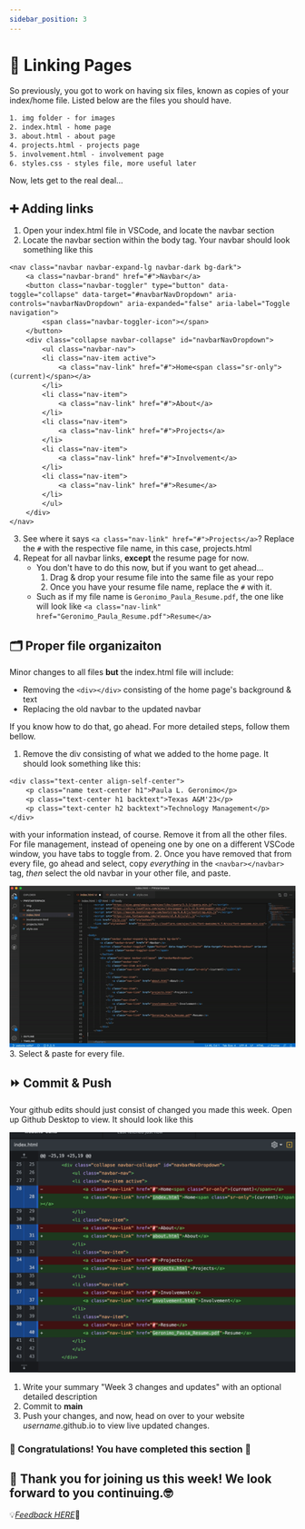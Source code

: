 ```yaml
---
sidebar_position: 3
---
```


# 🔗 Linking Pages

So previously, you got to work on having six files, known as copies of your index/home file. Listed below are the files you should have.

    1. img folder - for images
    2. index.html - home page
    3. about.html - about page
    4. projects.html - projects page
    5. involvement.html - involvement page
    6. styles.css - styles file, more useful later

Now, lets get to the real deal...

## ➕ Adding links

1. Open your index.html file in VSCode, and locate the navbar section
2. Locate the navbar section within the body tag. Your navbar should look something like this

```
<nav class="navbar navbar-expand-lg navbar-dark bg-dark">
    <a class="navbar-brand" href="#">Navbar</a>
    <button class="navbar-toggler" type="button" data-toggle="collapse" data-target="#navbarNavDropdown" aria-controls="navbarNavDropdown" aria-expanded="false" aria-label="Toggle navigation">
        <span class="navbar-toggler-icon"></span>
    </button>
    <div class="collapse navbar-collapse" id="navbarNavDropdown">
        <ul class="navbar-nav">
        <li class="nav-item active">
            <a class="nav-link" href="#">Home<span class="sr-only">(current)</span></a>
        </li>
        <li class="nav-item">
            <a class="nav-link" href="#">About</a>
        </li>
        <li class="nav-item">
            <a class="nav-link" href="#">Projects</a>
        </li>
        <li class="nav-item">
            <a class="nav-link" href="#">Involvement</a>
        </li>
        <li class="nav-item">
            <a class="nav-link" href="#">Resume</a>
        </li>
        </ul>
    </div>
</nav>
```

3. See where it says ```<a class="nav-link" href="#">Projects</a>```? Replace the ```#``` with the respective file name, in this case, projects.html
4. Repeat for all navbar links, **except** the resume page for now.
    - You don't have to do this now, but if you want to get ahead...
        1. Drag & drop your resume file into the same file as your repo
        2. Once you have your resume file name, replace the ```#``` with it.
    - Such as if my file name is ```Geronimo_Paula_Resume.pdf```, the one like will look like ```<a class="nav-link" href="Geronimo_Paula_Resume.pdf">Resume</a>```

## 🗂 Proper file organizaiton

Minor changes to all files **but** the index.html file will include:

- Removing the ```<div></div>``` consisting of the home page's background & text
- Replacing the old navbar to the updated navbar

If you know how to do that, go ahead. For more detailed steps, follow them bellow.

1. Remove the div consisting of what we added to the home page. It should look something like this:

```
<div class="text-center align-self-center">
    <p class="name text-center h1">Paula L. Geronimo</p>
    <p class="text-center h1 backtext">Texas A&M'23</p>
    <p class="text-center h2 backtext">Technology Management</p>
</div>
```

with your information instead, of course. Remove it from all the other files. For file management, instead of openeing one by one on a different VSCode window, you have tabs to toggle from.
2. Once you have removed that from every file, go ahead and select, copy *everything* in the ```<navbar></navbar>``` tag, *then* select the old navbar in your other file, and paste.

![copy & paste navbar](img/navcopy-paste.gif)
3. Select & paste for every file.

## ⏩ Commit & Push

Your github edits should just consist of changed you made this week. Open up Github Desktop to view. It should look like this

![github changes](img/edited-files.png)

1. Write your summary "Week 3 changes and updates" with an optional detailed description
2. Commit to **main**
3. Push your changes, and now, head on over to your website *username*.github.io to view live updated changes.

### 🎉 Congratulations! You have completed this section 🥳

## 🎈 Thank you for joining us this week! We look forward to you continuing.🤓
💡*[Feedback HERE](https://forms.gle/YMrVupARi3CPyzQYA)*🤔